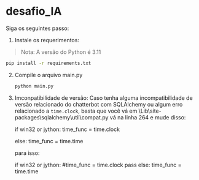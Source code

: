 # desafio_IA
Siga os seguintes passo:

1. Instale os requerimentos:
> Nota: A versão do Python é 3.11
```bash
pip install -r requirements.txt
```
2. Compile o arquivo main.py
    ```bash
    python main.py
    ```
3. Imconpatibilidade de versão:
    Caso tenha alguma incompatibilidade de versão relacionado do chatterbot com SQLAlchemy ou algum erro relacionado a `time.clock`, basta que você vá em <Python-folder>\Lib\site-packages\sqlalchemy\util\compat.py vá na linha 264 e mude disso:

    if win32 or jython:
        time_func = time.clock
        
    else:
        time_func = time.time

    para isso:

    if win32 or jython:
        #time_func = time.clock
        pass
    else:
        time_func = time.time